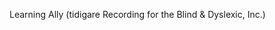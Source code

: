 <Token xmlns:xlink="http://www.w3.org/1999/xlink"><embeddedLabel xmlns="http://ddue.schemas.microsoft.com/authoring/2003/5">Learning Ally (tidigare Recording for the Blind &amp; Dyslexic, Inc.) </embeddedLabel></Token>

<!--HONumber=May16_HO2-->


